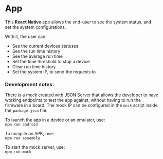 # App
This **React Native** app allows the end-user to see the system status, and set the system configurations.

With it, the user can:
- See the current devices statuses
- See the run time history
- See the average run time
- Set the time threshold to stop a device
- Clear run time history
- Set the system IP, to send the requests to

### Development notes:
There is a mock created with [JSON Server](https://github.com/typicode/json-server/tree/v0) that allows the developer to have working endpoints to test the app against, without having to run the firmware in a board. The mock IP can be configured in the `mock` script inside the `package.json` file.

To launch the app in a device or an emulator, use:  
`npm run android`

To compile an APK, use:  
`npm run assemble`

To start the mock server, use:  
`npm run mock`
